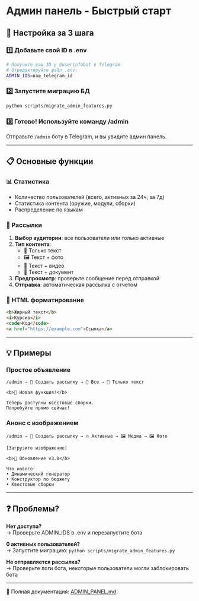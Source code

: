 # Админ панель - Быстрый старт

## 🚀 Настройка за 3 шага

### 1️⃣ Добавьте свой ID в .env

```bash
# Получите ваш ID у @userinfobot в Telegram
# Отредактируйте файл .env:
ADMIN_IDS=ваш_telegram_id
```

### 2️⃣ Запустите миграцию БД

```bash
python scripts/migrate_admin_features.py
```

### 3️⃣ Готово! Используйте команду /admin

Отправьте `/admin` боту в Telegram, и вы увидите админ панель.

---

## 📋 Основные функции

### 📊 Статистика
- Количество пользователей (всего, активных за 24ч, за 7д)
- Статистика контента (оружие, модули, сборки)
- Распределение по языкам

### 📢 Рассылки
1. **Выбор аудитории**: все пользователи или только активные
2. **Тип контента**: 
   - 📝 Только текст
   - 🖼 Текст + фото
   - 🎥 Текст + видео  
   - 📄 Текст + документ
3. **Предпросмотр**: проверьте сообщение перед отправкой
4. **Отправка**: автоматическая рассылка с отчетом

### 🎨 HTML форматирование

```html
<b>Жирный текст</b>
<i>Курсив</i>
<code>Код</code>
<a href="https://example.com">Ссылка</a>
```

---

## 💡 Примеры

### Простое объявление
```
/admin → 📢 Создать рассылку → 👥 Все → 📝 Только текст

<b>🎉 Новая функция!</b>

Теперь доступны квестовые сборки.
Попробуйте прямо сейчас!
```

### Анонс с изображением
```
/admin → 📢 Создать рассылку → 🔥 Активные → 🖼 Медиа → 🖼 Фото

[Загрузите изображение]

<b>🚀 Обновление v3.0</b>

Что нового:
• Динамический генератор
• Конструктор по бюджету
• Квестовые сборки
```

---

## ❓ Проблемы?

**Нет доступа?**  
→ Проверьте ADMIN_IDS в .env и перезапустите бота

**0 активных пользователей?**  
→ Запустите миграцию: `python scripts/migrate_admin_features.py`

**Не отправляется рассылка?**  
→ Проверьте логи бота, некоторые пользователи могли заблокировать бота

---

📖 Полная документация: [ADMIN_PANEL.md](./ADMIN_PANEL.md)
